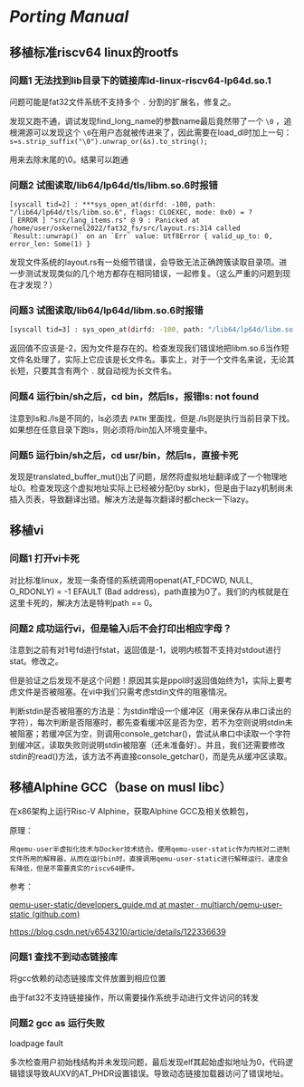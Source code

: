 # *Porting Manual*

## 移植标准riscv64 linux的rootfs

### 问题1 无法找到lib目录下的链接库ld-linux-riscv64-lp64d.so.1

问题可能是fat32文件系统不支持多个 `.` 分割的扩展名，修复之。

发现又跑不通，调试发现find_long_name的参数name最后竟然带了一个 `\0` ，追根溯源可以发现这个 `\0`在用户态就被传进来了，因此需要在load_dl时加上一句：`s=s.strip_suffix("\0").unwrap_or(&s).to_string();`

用来去除末尾的\0。结果可以跑通

### 问题2 试图读取/lib64/lp64d/tls/libm.so.6时报错

```shell
[syscall tid=2] : ***sys_open_at(dirfd: -100, path: "/lib64/lp64d/tls/libm.so.6", flags: CLOEXEC, mode: 0x0) = ?
[ ERROR ] "src/lang_items.rs" @ 9 : Panicked at /home/user/oskernel2022/fat32_fs/src/layout.rs:314 called `Result::unwrap()` on an `Err` value: Utf8Error { valid_up_to: 0, error_len: Some(1) }
```

发现文件系统的layout.rs有一处细节错误，会导致无法正确跨簇读取目录项。进一步测试发现类似的几个地方都存在相同错误，一起修复。（这么严重的问题到现在才发现？）

### 问题3 试图读取/lib64/lp64d/libm.so.6时报错

```sh
[syscall tid=3] : sys_open_at(dirfd: -100, path: "/lib64/lp64d/libm.so.6", flags: CLOEXEC, mode: 0x0) = -2
```

返回值不应该是-2，因为文件是存在的。检查发现我们错误地把libm.so.6当作短文件名处理了，实际上它应该是长文件名。事实上，对于一个文件名来说，无论其长短，只要其含有两个 `.` 就自动视为长文件名。

### 问题4 运行bin/sh之后，cd bin，然后ls，报错ls: not found

注意到ls和./ls是不同的，ls必须去 `PATH` 里面找，但是./ls则是执行当前目录下找。如果想在任意目录下跑ls，则必须将/bin加入环境变量中。

### 问题5 运行bin/sh之后，cd usr/bin，然后ls，直接卡死

发现是translated_buffer_mut()出了问题，居然将虚拟地址翻译成了一个物理地址0。检查发现这个虚拟地址实际上已经被分配(by sbrk)，但是由于lazy机制尚未插入页表，导致翻译出错。解决方法是每次翻译时都check一下lazy。

## 移植vi

### 问题1 打开vi卡死

对比标准linux，发现一条奇怪的系统调用openat(AT_FDCWD, NULL, O_RDONLY)        = -1 EFAULT (Bad address)，path直接为0了。我们的内核就是在这里卡死的，解决方法是特判path == 0。

### 问题2 成功运行vi，但是输入i后不会打印出相应字母？

注意到之前有对1号fd进行fstat，返回值是-1，说明内核暂不支持对stdout进行stat。修改之。

但是验证之后发现不是这个问题！原因其实是ppoll时返回值始终为1，实际上要考虑文件是否被阻塞。在vi中我们只需考虑stdin文件的阻塞情况。

判断stdin是否被阻塞的方法是：为stdin增设一个缓冲区（用来保存从串口读出的字符），每次判断是否阻塞时，都先查看缓冲区是否为空，若不为空则说明stdin未被阻塞；若缓冲区为空，则调用console_getchar()，尝试从串口中读取一个字符到缓冲区，读取失败则说明stdin被阻塞（还未准备好）。并且，我们还需要修改stdin的read()方法，该方法不再直接console_getchar()，而是先从缓冲区读取。

## 移植Alphine GCC（base on musl libc）

在x86架构上运行Risc-V Alphine，获取Alphine GCC及相关依赖包，

原理：

    用qemu-user半虚拟化技术与Docker技术结合。使用qemu-user-static作为内核对二进制文件所用的解释器，从而在运行bin时，直接调用qemu-user-static进行解释运行，速度会有降低，但是不需要真实的riscv64硬件。

参考：

[qemu-user-static/developers_guide.md at master · multiarch/qemu-user-static (github.com)](https://github.com/multiarch/qemu-user-static/blob/master/docs/developers_guide.md)

https://blog.csdn.net/v6543210/article/details/122336639

### 问题1 查找不到动态链接库

将gcc依赖的动态链接库文件放置到相应位置

由于fat32不支持链接操作，所以需要操作系统手动进行文件访问的转发

### 问题2 gcc as 运行失败

loadpage fault

多次检查用户初始栈结构并未发现问题，最后发现elf其起始虚拟地址为0，代码逻辑错误导致AUXV的AT_PHDR设置错误。导致动态链接加载器访问了错误地址。
